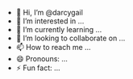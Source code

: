 - 👋 Hi, I’m @darcygail
- 👀 I’m interested in ...
- 🌱 I’m currently learning ...
- 💞️ I’m looking to collaborate on ...
- 📫 How to reach me ...
- 😄 Pronouns: ...
- ⚡ Fun fact: ...

<!---
darcygail/darcygail is a ✨ special ✨ repository because its `README.md` (this file) appears on your GitHub profile.
You can click the Preview link to take a look at your changes.
--->
